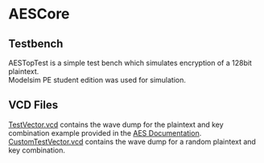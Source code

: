# AESCore <br/>
## Testbench <br/>
AESTopTest is a simple test bench which simulates encryption of a 128bit plaintext. <br/>
Modelsim PE student edition was used for simulation. <br/>
## VCD Files <br/>
[TestVector.vcd](https://github.com/Alenkruth/AESCore/tree/master/tb) contains the wave dump for the plaintext and key combination example provided in the [AES Documentation](https://nvlpubs.nist.gov/nistpubs/FIPS/NIST.FIPS.197.pdf). <br/>
[CustomTestVector.vcd](https://github.com/Alenkruth/AESCore/tree/master/tb) contains the wave dump for a random plaintext and key combination.
